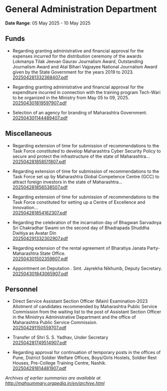 # General Administration Department

**Date Range**: 05 May 2025 - 10 May 2025


## Funds
- Regarding granting administrative and financial approval for the expenses incurred for the distribution ceremony of the awards Lokmanya Tilak Jeevan Gaurav Journalism Award, Outstanding Journalism Award and Atal Bihari Vajpayee National Journalism Award given by the State Government for the years 2019 to 2023.\
  [202504281332368407.pdf](https://gr.maharashtra.gov.in/Site/Upload/Government%20Resolutions/English/202504281332368407.pdf)

- Regarding granting administrative and financial approval for the expenditure incurred in connection with the training program Tech-Wari to be organized in the Ministry from May 05 to 09, 2025.\
  [202504301819597907.pdf](https://gr.maharashtra.gov.in/Site/Upload/Government%20Resolutions/English/202504301819597907.pdf)

- Selection of an agency for branding of Maharashtra Government.\
  [202504301144489407.pdf](https://gr.maharashtra.gov.in/Site/Upload/Government%20Resolutions/English/202504301144489407.pdf)

## Miscellaneous
- Regarding extension of time for submission of recommendations to the Task Force constituted to develop Maharashtra Cyber Security Policy to secure and protect the infrastructure of the state of Maharashtra...\
  [202504281858511807.pdf](https://gr.maharashtra.gov.in/Site/Upload/Government%20Resolutions/English/202504281858511807.pdf)

- Regarding extension of time for submission of recommendations to the Task Force set up by Maharashtra Global Competence Centre (GCC) to attract foreign investors in the state of Maharashtra...\
  [202504281856538507.pdf](https://gr.maharashtra.gov.in/Site/Upload/Government%20Resolutions/English/202504281856538507.pdf)

- Regarding extension of time for submission of recommendations to the Task Force constituted for setting up a Centre of Excellence and Innovation...\
  [202504281854162307.pdf](https://gr.maharashtra.gov.in/Site/Upload/Government%20Resolutions/English/202504281854162307.pdf)

- Regarding the celebration of the incarnation day of Bhagwan Sarvadnya Sri Chakradhar Swami on the second day of Bhadrapada Shuddha Dwitiya as Avatar Din\
  [202504291332302907.pdf](https://gr.maharashtra.gov.in/Site/Upload/Government%20Resolutions/English/202504291332302907.pdf)

- Regarding extension of the rental agreement of Bharatiya Janata Party- Maharashtra State Office.\
  [202504301502359607.pdf](https://gr.maharashtra.gov.in/Site/Upload/Government%20Resolutions/English/202504301502359607.pdf)

- Appointment on Deputation . Smt. Jayrekha Nikhumb, Deputy Secretary.\
  [202504301843065907.pdf](https://gr.maharashtra.gov.in/Site/Upload/Government%20Resolutions/English/202504301843065907.pdf)

## Personnel
- Direct Service Assistant Section Officer (Main) Examination-2023 Allotment of candidates recommended by Maharashtra Public Service Commission from the waiting list to the post of Assistant Section Officer in the Ministrys Administrative Department and the office of Maharashtra Public Service Commission.\
  [202504291150559707.pdf](https://gr.maharashtra.gov.in/Site/Upload/Government%20Resolutions/English/202504291150559707....pdf)

- Transfer of Shri S. S. Yadhav, Under Secretary\
  [202504281749514907.pdf](https://gr.maharashtra.gov.in/Site/Upload/Government%20Resolutions/English/202504281749514907.pdf)

- Regarding approval for continuation of temporary posts in the offices of Pune, District Soldier Welfare Offices, Boys/Girls Hostels, Soldier Rest Houses, Pre-College Training Centre, Nashik.\
  [202504291814481907.pdf](https://gr.maharashtra.gov.in/Site/Upload/Government%20Resolutions/English/202504291814481907.pdf)


*Archives of earlier summaries are available at http://mahsummary.orgpedia.in/en/archive.html*